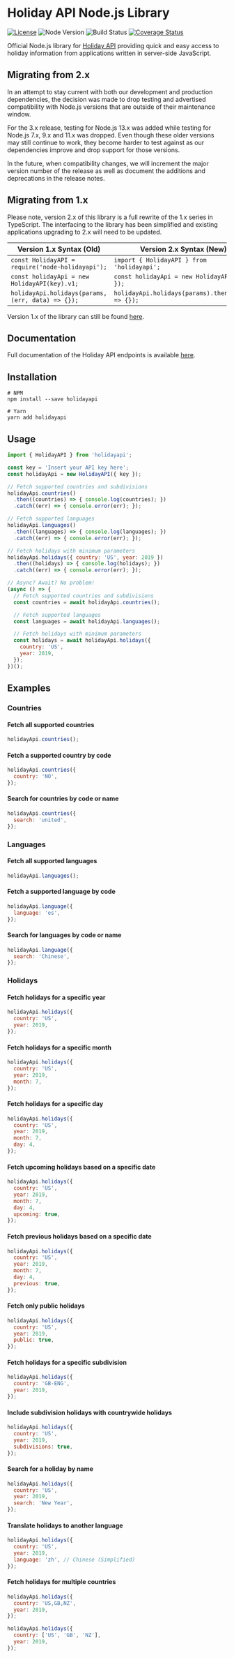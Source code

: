# Holiday API Node.js Library

[![License](https://img.shields.io/npm/l/holidayapi-node?style=for-the-badge)](https://github.com/holidayapi/holidayapi-node/blob/master/LICENSE)
![Node Version](https://img.shields.io/node/v/holidayapi?style=for-the-badge)
![Build Status](https://img.shields.io/travis/holidayapi/holidayapi-node/master?style=for-the-badge)
[![Coverage Status](https://img.shields.io/coveralls/github/holidayapi/holidayapi-node/master?style=for-the-badge)](https://coveralls.io/github/holidayapi/holidayapi-node?branch=master)

Official Node.js library for [Holiday API](https://holidayapi.com) providing
quick and easy access to holiday information from applications written in
server-side JavaScript.

## Migrating from 2.x

In an attempt to stay current with both our development and production
dependencies, the decision was made to drop testing and advertised compatibility
with Node.js versions that are outside of their maintenance window.

For the 3.x release, testing for Node.js 13.x was added while testing for Node.js
7.x, 9.x and 11.x was dropped. Even though these older versions may still
continue to work, they become harder to test against as our dependencies improve
and drop support for those versions.

In the future, when compatibility changes, we will increment the major version
number of the release as well as document the additions and deprecations in the
release notes.

## Migrating from 1.x

Please note, version 2.x of this library is a full rewrite of the 1.x series in
TypeScript. The interfacing to the library has been simplified and existing
applications upgrading to 2.x will need to be updated.

| Version 1.x Syntax (Old)                          | Version 2.x Syntax (New)                          |
|---------------------------------------------------|---------------------------------------------------|
| `const HolidayAPI = require('node-holidayapi');`  | `import { HolidayAPI } from 'holidayapi';`        |
| `const holidayApi = new HolidayAPI(key).v1;`      | `const holidayApi = new HolidayAPI({ key });`     |
| `holidayApi.holidays(params, (err, data) => {});` | `holidayApi.holidays(params).then((data) => {});` |

Version 1.x of the library can still be found
[here](https://github.com/joshtronic/node-holidayapi).

## Documentation

Full documentation of the Holiday API endpoints is available
[here](https://holidayapi.com/docs).

## Installation

```shell
# NPM
npm install --save holidayapi

# Yarn
yarn add holidayapi
```

## Usage

```javascript
import { HolidayAPI } from 'holidayapi';

const key = 'Insert your API key here';
const holidayApi = new HolidayAPI({ key });

// Fetch supported countries and subdivisions
holidayApi.countries()
  .then((countries) => { console.log(countries); })
  .catch((err) => { console.error(err); });

// Fetch supported languages
holidayApi.languages()
  .then((languages) => { console.log(languages); })
  .catch((err) => { console.error(err); });

// Fetch holidays with minimum parameters
holidayApi.holidays({ country: 'US', year: 2019 })
  .then((holidays) => { console.log(holidays); })
  .catch((err) => { console.error(err); });

// Async? Await? No problem!
(async () => {
  // Fetch supported countries and subdivisions
  const countries = await holidayApi.countries();

  // Fetch supported languages
  const languages = await holidayApi.languages();

  // Fetch holidays with minimum parameters
  const holidays = await holidayApi.holidays({
    country: 'US',
    year: 2019,
  });
})();
```

## Examples

### Countries

#### Fetch all supported countries

```javascript
holidayApi.countries();
```

#### Fetch a supported country by code

```javascript
holidayApi.countries({
  country: 'NO',
});
```

#### Search for countries by code or name

```javascript
holidayApi.countries({
  search: 'united',
});
```

### Languages

#### Fetch all supported languages

```javascript
holidayApi.languages();
```

#### Fetch a supported language by code

```javascript
holidayApi.language({
  language: 'es',
});
```

#### Search for languages by code or name

```javascript
holidayApi.language({
  search: 'Chinese',
});
```

### Holidays

#### Fetch holidays for a specific year

```javascript
holidayApi.holidays({
  country: 'US',
  year: 2019,
});
```

#### Fetch holidays for a specific month

```javascript
holidayApi.holidays({
  country: 'US',
  year: 2019,
  month: 7,
});
```

#### Fetch holidays for a specific day

```javascript
holidayApi.holidays({
  country: 'US',
  year: 2019,
  month: 7,
  day: 4,
});
```

#### Fetch upcoming holidays based on a specific date

```javascript
holidayApi.holidays({
  country: 'US',
  year: 2019,
  month: 7,
  day: 4,
  upcoming: true,
});
```

#### Fetch previous holidays based on a specific date

```javascript
holidayApi.holidays({
  country: 'US',
  year: 2019,
  month: 7,
  day: 4,
  previous: true,
});
```

#### Fetch only public holidays

```javascript
holidayApi.holidays({
  country: 'US',
  year: 2019,
  public: true,
});
```

#### Fetch holidays for a specific subdivision

```javascript
holidayApi.holidays({
  country: 'GB-ENG',
  year: 2019,
});
```

#### Include subdivision holidays with countrywide holidays

```javascript
holidayApi.holidays({
  country: 'US',
  year: 2019,
  subdivisions: true,
});
```

#### Search for a holiday by name

```javascript
holidayApi.holidays({
  country: 'US',
  year: 2019,
  search: 'New Year',
});
```

#### Translate holidays to another language

```javascript
holidayApi.holidays({
  country: 'US',
  year: 2019,
  language: 'zh', // Chinese (Simplified)
});
```

#### Fetch holidays for multiple countries

```javascript
holidayApi.holidays({
  country: 'US,GB,NZ',
  year: 2019,
});

holidayApi.holidays({
  country: ['US', 'GB', 'NZ'],
  year: 2019,
});
```
